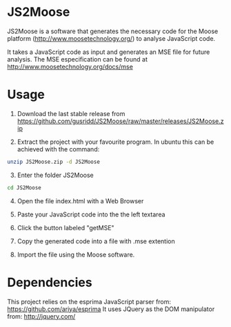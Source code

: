 JS2Moose
========

JS2Moose is a software that generates the necessary code for the Moose platform (http://www.moosetechnology.org/) to analyse JavaScript code.

It takes a JavaScript code as input and generates an MSE file for future analysis. The MSE especification can be found at http://www.moosetechnology.org/docs/mse


Usage
========

1) Download the last stable release from https://github.com/gusridd/JS2Moose/raw/master/releases/JS2Moose.zip

2) Extract the project with your favourite program.	In ubuntu this can be achieved with the command: 
```bash 
unzip JS2Moose.zip -d JS2Moose 
```

3) Enter the folder JS2Moose 
```bash
cd JS2Moose
```

4) Open the file index.html with a Web Browser

5) Paste your JavaScript code into the the left textarea

6) Click the button labeled "getMSE"

7) Copy the generated code into a file with .mse extention

8) Import the file using the Moose software.


Dependencies
========

This project relies on the esprima JavaScript parser from: https://github.com/ariya/esprima
It uses JQuery as the DOM manipulator from: http://jquery.com/